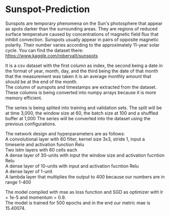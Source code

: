 # Sunspot-Prediction
Sunspots are temporary phenomena on the Sun's photosphere that appear as spots darker than the surrounding areas. They are regions of reduced surface temperature caused by concentrations of magnetic field flux that inhibit convection. Sunspots usually appear in pairs of opposite magnetic polarity. Their number varies according to the approximately 11-year solar cycle. You can find the dataset there:  https://www.kaggle.com/robervalt/sunspots  

It is a csv dataset with the first column as index, the second being a date in the format of year, month, day, and the third being the date of that month that the measurement was taken it is an average monthly amount that should be at the end of the month.  
The column of sunspots and timestamps are extracted from the dataset. These columns is being converted into numpy arrays because it is more memory efficient.  

The series is being splited into training and validation sets. The split will be at time 3,000, the window size at 60, the batch size at 100 and a shuffled buffer at 1,000
The series  will be converted into the dataset using the previous configurations.  

The network design and hyperparameters are as follows:  
A convolutional layer with 60 filter, kernel size 3x3, stride 1, input a timeserie and activation function Relu  
Two lstm layers with 60 cells each   
A dense layer of 30-units with input the window size and activation fucntion Relu  
A dense layer of 10-units with input and activation fucntion Relu  
A dense layer of 1-unit   
A lambda layer that multiplies the output to 400 because our numbers are in range 1-400

The model compiled with mse as loss function and SGD as optimizer with lr = 1e-5 and momentum = 0.9.  
The model is trained for 500 epochs and in the end our metric mae is 15.40074.



